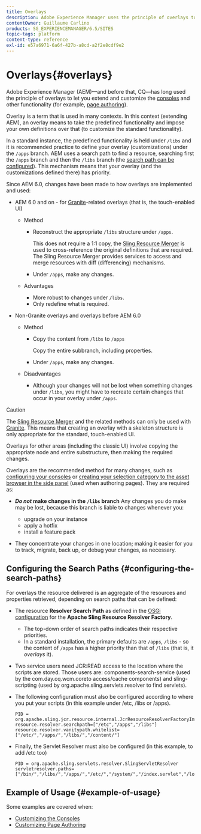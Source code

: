 ```yaml
---
title: Overlays
description: Adobe Experience Manager uses the principle of overlays to let you extend and customize the consoles and other functionality.
contentOwner: Guillaume Carlino
products: SG_EXPERIENCEMANAGER/6.5/SITES
topic-tags: platform
content-type: reference
exl-id: e57a6971-6a6f-427b-a8cd-a2f2e8cdf9e2
---
```

# Overlays{#overlays}

Adobe Experience Manager (AEM)&mdash;and before that, CQ&mdash;has long used the principle of overlays to let you extend and customize the [consoles](/help/sites-developing/customizing-consoles-touch.md) and other functionality (for example, [page authoring](/help/sites-developing/customizing-page-authoring-touch.md)).

Overlay is a term that is used in many contexts. In this context (extending AEM), an overlay means to take the predefined functionality and impose your own definitions over that (to customize the standard functionality).

In a standard instance, the predefined functionality is held under `/libs` and it is recommended practice to define your overlay (customizations) under the `/apps` branch. AEM uses a search path to find a resource, searching first the `/apps` branch and then the `/libs` branch (the [search path can be configured](#configuring-the-search-paths)). This mechanism means that your overlay (and the customizations defined there) has priority.

Since AEM 6.0, changes have been made to how overlays are implemented and used:

* AEM 6.0 and on - for [Granite](https://developer.adobe.com/experience-manager/reference-materials/6-5/granite-ui/api/jcr_root/libs/granite/ui/index.html)-related overlays (that is, the touch-enabled UI)

    * Method

        * Reconstruct the appropriate `/libs` structure under `/apps`.

          This does not require a 1:1 copy, the [Sling Resource Merger](/help/sites-developing/sling-resource-merger.md) is used to cross-reference the original definitions that are required. The Sling Resource Merger provides services to access and merge resources with diff (differencing) mechanisms.

        * Under `/apps`, make any changes.

    * Advantages

        * More robust to changes under `/libs`.
        * Only redefine what is required.

* Non-Granite overlays and overlays before AEM 6.0

    * Method

        * Copy the content from `/libs` to `/apps`

          Copy the entire subbranch, including properties.

        * Under `/apps`, make any changes.

    * Disadvantages

        * Although your changes will not be lost when something changes under `/libs`, you might have to recreate certain changes that occur in your overlay under `/apps`.

>[!CAUTION]
>
>The [Sling Resource Merger](/help/sites-developing/sling-resource-merger.md) and the related methods can only be used with [Granite](https://developer.adobe.com/experience-manager/reference-materials/6-5/granite-ui/api/jcr_root/libs/granite/ui/index.html). This means that creating an overlay with a skeleton structure is only appropriate for the standard, touch-enabled UI.
>
>Overlays for other areas (including the classic UI) involve copying the appropriate node and entire substructure, then making the required changes.

Overlays are the recommended method for many changes, such as [configuring your consoles](/help/sites-developing/customizing-consoles-touch.md#create-a-custom-console) or [creating your selection category to the asset browser in the side panel](/help/sites-developing/customizing-page-authoring-touch.md#add-new-selection-category-to-asset-browser) (used when authoring pages). They are required as:

* ***Do not* make changes in the `/libs` branch**
  Any changes you do make may be lost, because this branch is liable to changes whenever you:

    * upgrade on your instance
    * apply a hotfix
    * install a feature pack

* They concentrate your changes in one location; making it easier for you to track, migrate, back up, or debug your changes, as necessary.

## Configuring the Search Paths {#configuring-the-search-paths}

For overlays the resource delivered is an aggregate of the resources and properties retrieved, depending on search paths that can be defined:

* The resource **Resolver Search Path** as defined in the [OSGi configuration](/help/sites-deploying/configuring-osgi.md) for the **Apache Sling Resource Resolver Factory**.

    * The top-down order of search paths indicates their respective priorities.
    * In a standard installation, the primary defaults are `/apps`, `/libs` - so the content of `/apps` has a higher priority than that of `/libs` (that is, it *overlays* it).

* Two service users need JCR:READ access to the location where the scripts are stored. Those users are: components-search-service (used by the com.day.cq.wcm.coreto access/cache components) and sling-scripting (used by org.apache.sling.servlets.resolver to find servlets).
* The following configuration must also be configured according to where you put your scripts (in this example under /etc, /libs or /apps).

    ```
    PID = org.apache.sling.jcr.resource.internal.JcrResourceResolverFactoryImpl
    resource.resolver.searchpath=["/etc","/apps","/libs"]
    resource.resolver.vanitypath.whitelist=["/etc/","/apps/","/libs/","/content/"]
    ```

* Finally, the Servlet Resolver must also be configured (in this example, to add /etc too)

    ```
    PID = org.apache.sling.servlets.resolver.SlingServletResolver
    servletresolver.paths=["/bin/","/libs/","/apps/","/etc/","/system/","/index.servlet","/login.servlet","/services/"]
    ```

## Example of Usage {#example-of-usage}

Some examples are covered when:

* [Customizing the Consoles](/help/sites-developing/customizing-consoles-touch.md)
* [Customizing Page Authoring](/help/sites-developing/customizing-page-authoring-touch.md)
